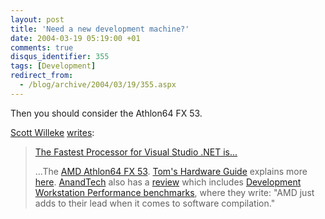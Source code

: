 ```yaml
---
layout: post
title: 'Need a new development machine?'
date: 2004-03-19 05:19:00 +01
comments: true
disqus_identifier: 355
tags: [Development]
redirect_from:
  - /blog/archive/2004/03/19/355.aspx
---
```


Then you should consider the Athlon64 FX 53.

[Scott Willeke](http://blogs.pingpoet.com/overflow/) [writes](http://blogs.pingpoet.com/overflow/archive/2004/03/18/478.aspx):

> [The Fastest Processor for Visual Studio .NET is...](http://blogs.pingpoet.com/overflow/archive/2004/03/18/478.aspx)
>
> ...The [AMD Athlon64 FX 53](http://www.amd.com/us-en/Processors/ProductInformation/0,,30_118_9485_9488,00.html). [Tom's Hardware Guide](http://www.tomshardware.com/) explains more [here](http://www.tomshardware.com/cpu/20040318/athlon-fx53-28.html). [AnandTech](http://www.anandtech.com/) also has a [review](http://www.anandtech.com/cpu/showdoc.html?i=2002) which includes [Development Workstation Performance benchmarks](http://www.anandtech.com/cpu/showdoc.html?i=2002&p=10), where they write: "AMD just adds to their lead when it comes to software compilation."

